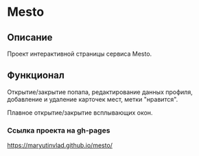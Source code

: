 

# Mesto


## Описание 

  Проект интерактивной страницы сервиса Mesto.

## Функционал

  Открытие/закрытие попапа, редактирование данных профиля,
  добавление и удаление карточек мест, метки "нравится".
  
  Плавное открытие/закрытие всплывающих окон.
  

### Ссылка проекта на gh-pages

  https://maryutinvlad.github.io/mesto/

